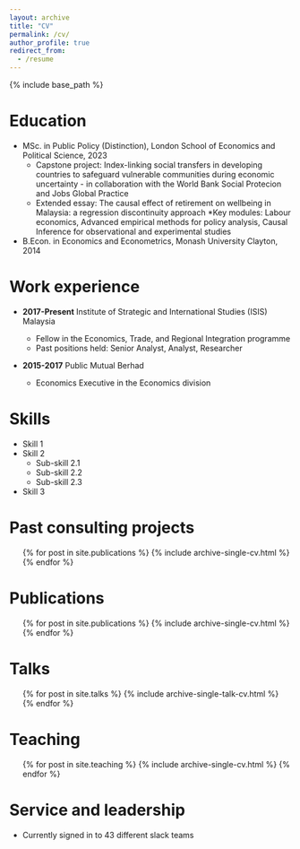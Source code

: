 ```yaml
---
layout: archive
title: "CV"
permalink: /cv/
author_profile: true
redirect_from:
  - /resume
---
```


{% include base_path %}

Education
======
* MSc. in Public Policy (Distinction), London School of Economics and Political Science, 2023
  * Capstone project: Index-linking social transfers in developing countries to safeguard vulnerable communities during economic uncertainty - in collaboration with the World Bank Social Protecion and Jobs Global Practice
  * Extended essay: The causal effect of retirement on wellbeing in Malaysia: a regression discontinuity approach
  *Key modules: Labour economics, Advanced empirical methods for policy analysis, Causal Inference for observational and experimental studies
* B.Econ. in Economics and Econometrics, Monash University Clayton, 2014

Work experience
======
* **2017-Present** Institute of Strategic and International Studies (ISIS) Malaysia
  * Fellow in the Economics, Trade, and Regional Integration programme
  * Past positions held: Senior Analyst, Analyst, Researcher
  
* **2015-2017** Public Mutual Berhad
  * Economics Executive in the Economics division
  
Skills
======
* Skill 1
* Skill 2
  * Sub-skill 2.1
  * Sub-skill 2.2
  * Sub-skill 2.3
* Skill 3

Past consulting projects
======
  <ul>{% for post in site.publications %}
    {% include archive-single-cv.html %}
  {% endfor %}</ul>
  

Publications
======
  <ul>{% for post in site.publications %}
    {% include archive-single-cv.html %}
  {% endfor %}</ul>
  
Talks
======
  <ul>{% for post in site.talks %}
    {% include archive-single-talk-cv.html %}
  {% endfor %}</ul>
  
Teaching
======
  <ul>{% for post in site.teaching %}
    {% include archive-single-cv.html %}
  {% endfor %}</ul>
  
Service and leadership
======
* Currently signed in to 43 different slack teams

